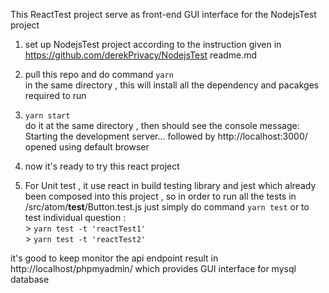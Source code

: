 This ReactTest project serve as front-end GUI interface for the NodejsTest project

1. set up NodejsTest project according to the instruction given in https://github.com/derekPrivacy/NodejsTest readme.md

2. pull this repo and do command 
   `yarn`  \
   in the same directory , this will install all the dependency and pacakges required to run

3.  `yarn start` \
    do it at the same directory , then should see the console message:
    Starting the development server...
    followed by http://localhost:3000/ opened using default browser

4. now it's ready to try this react project 

5. For Unit test , it use react in build testing library and jest which already been composed into this project , so in order to run all the tests in /src/atom/__test__/Button.test.js just simply do command  `yarn test` or to test individual question : \
        >  `yarn test -t 'reactTest1'` \
        >  `yarn test -t 'reactTest2'`

it's good to keep monitor the api endpoint result in http://localhost/phpmyadmin/ which provides GUI interface for mysql database
